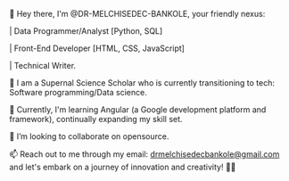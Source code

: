 👋 Hey there, I'm @DR-MELCHISEDEC-BANKOLE, your friendly nexus: 

| Data Programmer/Analyst [Python, SQL] 

| Front-End Developer [HTML, CSS, JavaScript] 

| Technical Writer.

👀 I am a Supernal Science Scholar who is currently transitioning to tech: Software programming/Data science.

🌱 Currently, I'm learning Angular (a Google development platform and framework), continually expanding my skill set.

💞️ I’m looking to collaborate on opensource.

📫 Reach out to me through my email: drmelchisedecbankole@gmail.com and let's embark on a journey of innovation and creativity! 🚀🌟

<!---
DR-MELCHISEDEC-BANKOLE/DR-MELCHISEDEC-BANKOLE is a ✨ special ✨ repository because its `README.md` (this file) appears on your GitHub profile.
You can click the Preview link to take a look at your changes.
--->
